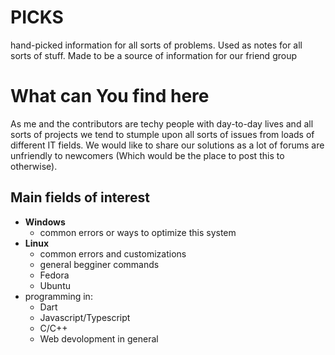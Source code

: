 # PICKS
hand-picked information for all sorts of problems. Used as notes for all sorts of stuff. Made to be a source of information for our friend group

# What can You find here

As me and the contributors are techy people with day-to-day lives and all sorts of projects we tend to stumple upon all sorts of issues from loads of different IT fields. We would like to share our solutions as a lot of forums are unfriendly to newcomers (Which would be the place to post this to otherwise).

## Main fields of interest
* **Windows**
  * common errors or ways to optimize this system
* **Linux**
  * common errors and customizations
  * general begginer commands
  * Fedora
  * Ubuntu
* programming in:
  * Dart
  * Javascript/Typescript
  * C/C++
  * Web devolopment in general
